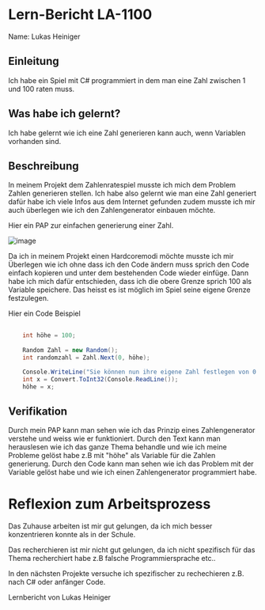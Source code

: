 # Lern-Bericht LA-1100
Name: Lukas Heiniger

## Einleitung

Ich habe ein Spiel mit C# programmiert in dem man eine Zahl zwischen 1 und 100 raten muss.

## Was habe ich gelernt?

Ich habe gelernt wie ich eine Zahl generieren kann auch, wenn Variablen vorhanden sind.

## Beschreibung

In meinem Projekt dem Zahlenratespiel musste ich mich dem Problem Zahlen generieren stellen.
Ich habe also gelernt wie man eine Zahl generiert dafür habe ich viele Infos aus dem Internet gefunden zudem musste ich mir auch überlegen
wie ich den Zahlengenerator einbauen möchte. 

Hier ein PAP zur einfachen generierung einer Zahl.

![image](https://user-images.githubusercontent.com/111046378/191698104-129d71ab-9901-4820-8617-80385218b6f0.png)

Da ich in meinem Projekt einen Hardcoremodi möchte musste ich mir Überlegen wie ich ohne dass ich den Code ändern muss sprich den Code einfach kopieren und unter dem 
bestehenden Code wieder einfüge. Dann habe ich mich dafür entschieden, dass ich die obere Grenze sprich 100 als Variable speichere. Das heisst es ist möglich im Spiel seine eigene Grenze festzulegen.

Hier ein Code Beispiel

```csharp
  
    int höhe = 100;
    
    Random Zahl = new Random();
    int randomzahl = Zahl.Next(0, höhe);

    Console.WriteLine("Sie können nun ihre eigene Zahl festlegen von 0 bis x ");
    int x = Convert.ToInt32(Console.ReadLine());
    höhe = x;

```



## Verifikation


Durch mein PAP kann man sehen wie ich das Prinzip eines Zahlengenerator verstehe und weiss wie er funktioniert.
Durch den Text kann man herauslesen wie ich das ganze Thema behandle und wie ich meine Probleme gelöst habe z.B mit "höhe" als Variable für die Zahlen generierung.
Durch den Code kann man sehen wie ich das Problem mit der Variable gelöst habe und wie ich einen Zahlengenerator programmiert habe.



# Reflexion zum Arbeitsprozess

Das Zuhause arbeiten ist mir gut gelungen, da ich mich besser konzentrieren konnte als in der Schule.

Das recherchieren ist mir nicht gut gelungen, da ich nicht spezifisch für das Thema recherchiert habe z.B falsche Programmiersprache etc..

In den nächsten Projekte versuche ich spezifischer zu rechechieren z.B. nach C# oder anfänger Code.

Lernbericht von Lukas Heiniger

